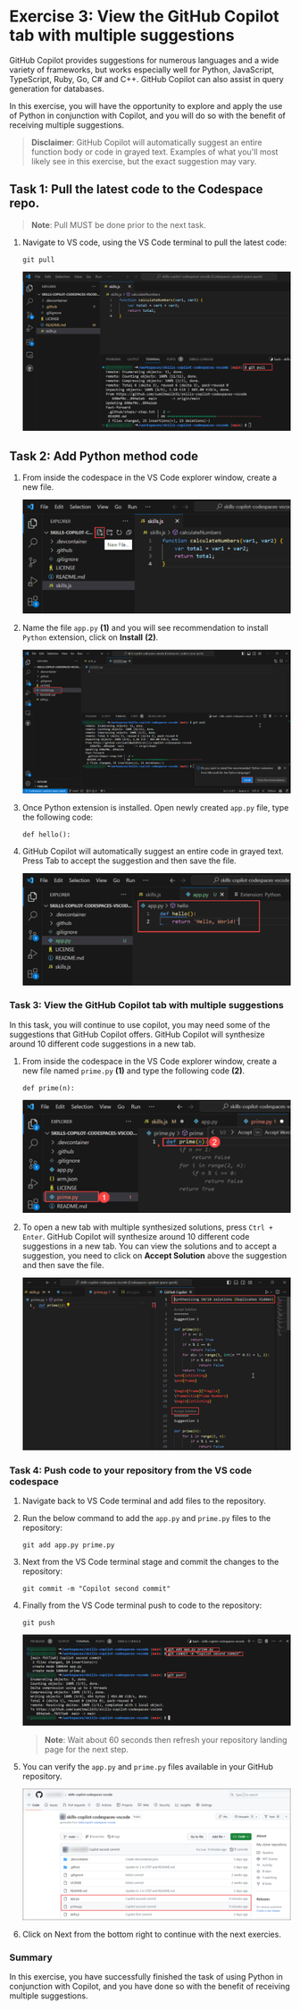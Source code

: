 # Exercise 3: View the GitHub Copilot tab with multiple suggestions

GitHub Copilot provides suggestions for numerous languages and a wide variety of frameworks, but works especially well for Python, JavaScript, TypeScript, Ruby, Go, C# and C++. GitHub Copilot can also assist in query generation for databases.

In this exercise, you will have the opportunity to explore and apply the use of Python in conjunction with Copilot, and you will do so with the benefit of receiving multiple suggestions.

>**Disclaimer**: GitHub Copilot will automatically suggest an entire function body or code in grayed text. Examples of what you'll most likely see in this exercise, but the exact suggestion may vary.

## Task 1: Pull the latest code to the Codespace repo.

   >**Note**: Pull MUST be done prior to the next task.

1. Navigate to VS code, using the VS Code terminal to pull the latest code:

   ```
   git pull
   ```

   ![](../media/ex-3-pull1.png)

## Task 2: Add Python method code

1. From inside the codespace in the VS Code explorer window, create a new file.

   ![](../media/ex-3-create-py.png)

1. Name the file `app.py` **(1)** and you will see recommendation to install `Python` extension, click on **Install** **(2)**.

   ![](../media/ex-3-installpy1.png)

1. Once Python extension is installed. Open newly created `app.py` file, type the following code:

   ```
   def hello():
   ```

1. GitHub Copilot will automatically suggest an entire code in grayed text. Press Tab to accept the suggestion and then save the file.

   ![](../media/ex-3-apppy.png)

### Task 3: View the GitHub Copilot tab with multiple suggestions

In this task, you will continue to use copilot, you may need some of the suggestions that GitHub Copilot offers. GitHub Copilot will synthesize around 10 different code suggestions in a new tab.

1. From inside the codespace in the VS Code explorer window, create a new file named `prime.py` **(1)** and type the following code **(2)**.

   ```
   def prime(n):
   ```

   ![](../media/co-suggestion1.png)

1. To open a new tab with multiple synthesized solutions, press `Ctrl + Enter`. GitHub Copilot will synthesize around 10 different code suggestions in a new tab. You can view the solutions and to accept a suggestion, you need to click on **Accept Solution** above the suggestion and then save the file.

   ![](../media/co-suggestion2.png)

### Task 4: Push code to your repository from the VS code codespace

1. Navigate back to VS Code terminal and add files to the repository.

1. Run the below command to add the `app.py` and `prime.py` files to the repository:

   ```
   git add app.py prime.py
   ```

1. Next from the VS Code terminal stage and commit the changes to the repository:

   ```
   git commit -m "Copilot second commit"
   ```

1. Finally from the VS Code terminal push to code to the repository:

   ```
   git push
   ```

   ![](../media/ex-3-push2.png)

   >**Note**: Wait about 60 seconds then refresh your repository landing page for the next step.

1. You can verify the `app.py` and `prime.py` files available in your GitHub repository.

   ![](../media/ex-3-github3.png)

1. Click on Next from the bottom right to continue with the next exercies.

### Summary

In this exercise, you have successfully finished the task of using Python in conjunction with Copilot, and you have done so with the benefit of receiving multiple suggestions.
